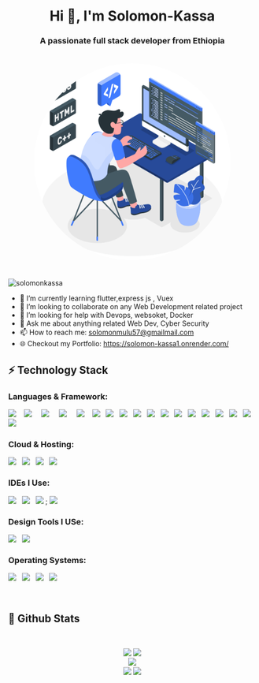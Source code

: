 <h1 align="center">Hi 👋, I'm Solomon-Kassa</h1>
<h3 align="center">A passionate full stack developer from Ethiopia</h3>
<p align="center">
    <img src="https://github.com/Solomonkassa/Solomonkassa/blob/main/Programming.gif" alt="coding" width="400" style="border-radius: 50%; margin: 20px;">
</p>

<p align="left"> <img src="https://komarev.com/ghpvc/?username=solomonkassa&label=Profile%20views&color=0e75b6&style=flat" alt="solomonkassa" /> </p>


- 🌱 I’m currently learning flutter,express js , Vuex   
- 👯 I’m looking to collaborate on any Web Development related project
- 🤔 I’m looking for help with Devops, websoket, Docker
- 💬 Ask me about anything related Web Dev, Cyber Security
- 📫 How to reach me: solomonmulu57@gmailmail.com
- 🌐 Checkout my Portfolio: https://solomon-kassa1.onrender.com/
<!-- - 😄 Pronouns: ...
- ⚡ Fun fact: ... -->


<h2>⚡ Technology Stack</h2>

<h3>Languages & Framework: </h3>
<p>
<img src="https://img.shields.io/badge/Python-3776AB?style=for-the-badge&logo=python&logoColor=white" />&nbsp;&nbsp;&nbsp;
<img src="https://img.shields.io/badge/Flask-000000?style=for-the-badge&logo=flask&logoColor=white" /> &nbsp;&nbsp;&nbsp;
<img src="https://img.shields.io/badge/Django-092E20?style=for-the-badge&logo=django&logoColor=white" /> &nbsp;&nbsp;&nbsp;
<img src="https://img.shields.io/badge/opencv-%23white.svg?style=for-the-badge&logo=opencv&logoColor=white" /> &nbsp;&nbsp;&nbsp;
<img src="https://img.shields.io/badge/HTML5-E34F26?style=for-the-badge&logo=html5&logoColor=white"/>&nbsp;&nbsp;&nbsp;
<img src="https://img.shields.io/badge/CSS3-1572B6?style=for-the-badge&logo=css3&logoColor=white" />&nbsp;&nbsp;
<img src="https://img.shields.io/badge/Bootstrap-563D7C?style=for-the-badge&logo=bootstrap&logoColor=white" />&nbsp;&nbsp;
<img src="https://img.shields.io/badge/JavaScript-F7DF1E?style=for-the-badge&logo=javascript&logoColor=black" />&nbsp;&nbsp;
<img src="https://img.shields.io/badge/jquery-%230769AD.svg?style=for-the-badge&logo=jquery&logoColor=white" />&nbsp;&nbsp;
<img src="https://img.shields.io/badge/node.js-6DA55F?style=for-the-badge&logo=node.js&logoColor=white" />&nbsp;&nbsp;
<img src="https://img.shields.io/badge/React-20232A?style=for-the-badge&logo=react&logoColor=61DAFB" />&nbsp;&nbsp; 
<img src="https://img.shields.io/badge/json-5E5C5C?style=for-the-badge&logo=json&logoColor=white" />&nbsp;&nbsp;
<img src="https://img.shields.io/badge/MySQL-00000F?style=for-the-badge&logo=mysql&logoColor=white" />&nbsp;&nbsp;
<img src="https://img.shields.io/badge/SQLite-07405E?style=for-the-badge&logo=sqlite&logoColor=white" />&nbsp;&nbsp;
<img src="https://img.shields.io/badge/redis-%23DD0031.svg?style=for-the-badge&logo=redis&logoColor=white" />&nbsp;&nbsp;
<img src="https://img.shields.io/badge/C-00599C?style=for-the-badge&logo=c&logoColor=white"/>&nbsp;&nbsp;
<img src="https://img.shields.io/badge/Git-F05032?style=for-the-badge&logo=git&logoColor=white" />&nbsp;&nbsp;
<img src="https://img.shields.io/badge/Postman-FF6C37?style=for-the-badge&logo=Postman&logoColor=white" />&nbsp;&nbsp;


 </p>

<h3>Cloud & Hosting: </h3>
<p>
<img src="https://img.shields.io/badge/Heroku-430098?style=for-the-badge&logo=heroku&logoColor=white" />&nbsp;&nbsp;
<img src="https://img.shields.io/badge/Amazon_AWS-232F3E?style=for-the-badge&logo=amazon-aws&logoColor=white" />&nbsp;&nbsp;
<img src="https://img.shields.io/badge/Google_Cloud-4285F4?style=for-the-badge&logo=google-cloud&logoColor=white" />&nbsp;&nbsp;
<img src="https://img.shields.io/badge/DigitalOcean-%230167ff.svg?style=for-the-badge&logo=digitalOcean&logoColor=white" />&nbsp;&nbsp;
</p>

<h3>IDEs I Use: </h3>
<p>
<img src="https://img.shields.io/badge/Visual_Studio_Code-0078D4?style=for-the-badge&logo=visual%20studio%20code&logoColor=white" />&nbsp;&nbsp;
<img src="https://img.shields.io/badge/Colab-F9AB00?style=for-the-badge&logo=googlecolab&color=525252" />&nbsp;&nbsp;
<img src="https://img.shields.io/badge/Jupyter-F37626.svg?&style=for-the-badge&logo=Jupyter&logoColor=white" />&nbsp;;
<img src="https://img.shields.io/badge/VIM-%2311AB00.svg?style=for-the-badge&logo=vim&logoColor=white" />&nbsp;&nbsp; </p>

<h3>Design Tools I USe: </h3>
<p>
<img src="https://img.shields.io/badge/Canva-%2300C4CC.svg?style=for-the-badge&logo=Canva&logoColor=white" />&nbsp;&nbsp;
<img src="https://img.shields.io/badge/figma-%23F24E1E.svg?style=for-the-badge&logo=figma&logoColor=white" />&nbsp;&nbsp;</p>

<h3>Operating Systems: </h3>
<p>
<img src="https://img.shields.io/badge/Ubuntu-E95420?style=for-the-badge&logo=ubuntu&logoColor=white" />&nbsp;&nbsp;
<img src="https://img.shields.io/badge/Windows-0078D6?style=for-the-badge&logo=windows&logoColor=white" />&nbsp;&nbsp;
<img src="https://img.shields.io/badge/Linux-FCC624?style=for-the-badge&logo=linux&logoColor=black" />&nbsp;&nbsp;
<img src="https://img.shields.io/badge/Android-3DDC84?style=for-the-badge&logo=android&logoColor=white" />&nbsp;&nbsp;
</p>

<br/>

<h2>📃 Github Stats</h2>

<br/>

<div align="center">
  
![](https://github-readme-stats.vercel.app/api?username=solomonkassa&theme=algolia&show_icons=true)
![](https://github-profile-summary-cards.vercel.app/api/cards/productive-time?username=solomonkassa&theme=algolia)
<br>
![](https://github-profile-summary-cards.vercel.app/api/cards/profile-details?username=solomonkassa&theme=algolia)
<br />
![](https://github-profile-summary-cards.vercel.app/api/cards/repos-per-language?username=solomonkassa&theme=algolia)
![](https://github-profile-summary-cards.vercel.app/api/cards/most-commit-language?username=solomonkassa&theme=algolia)
</div>

